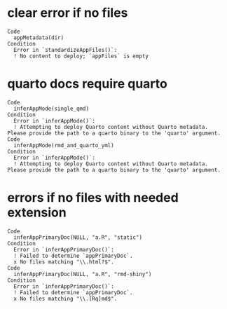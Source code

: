 # clear error if no files

    Code
      appMetadata(dir)
    Condition
      Error in `standardizeAppFiles()`:
      ! No content to deploy; `appFiles` is empty

# quarto docs require quarto

    Code
      inferAppMode(single_qmd)
    Condition
      Error in `inferAppMode()`:
      ! Attempting to deploy Quarto content without Quarto metadata. Please provide the path to a quarto binary to the 'quarto' argument.
    Code
      inferAppMode(rmd_and_quarto_yml)
    Condition
      Error in `inferAppMode()`:
      ! Attempting to deploy Quarto content without Quarto metadata. Please provide the path to a quarto binary to the 'quarto' argument.

# errors if no files with needed extension

    Code
      inferAppPrimaryDoc(NULL, "a.R", "static")
    Condition
      Error in `inferAppPrimaryDoc()`:
      ! Failed to determine `appPrimaryDoc`.
      x No files matching "\\.html?$".
    Code
      inferAppPrimaryDoc(NULL, "a.R", "rmd-shiny")
    Condition
      Error in `inferAppPrimaryDoc()`:
      ! Failed to determine `appPrimaryDoc`.
      x No files matching "\\.[Rq]md$".

